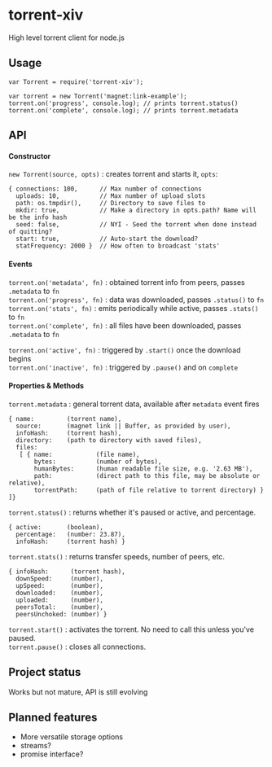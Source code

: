 # torrent-xiv

High level torrent client for node.js

## Usage
```
var Torrent = require('torrent-xiv');

var torrent = new Torrent('magnet:link-example');
torrent.on('progress', console.log); // prints torrent.status()
torrent.on('complete', console.log); // prints torrent.metadata
```


## API

#### Constructor
```new Torrent(source, opts)``` : creates torrent and starts it, ```opts```:

```
{ connections: 100,      // Max number of connections
  uploads: 10,           // Max number of upload slots
  path: os.tmpdir(),     // Directory to save files to
  mkdir: true,           // Make a directory in opts.path? Name will be the info hash
  seed: false,           // NYI - Seed the torrent when done instead of quitting?
  start: true,           // Auto-start the download?
  statFrequency: 2000 }  // How often to broadcast 'stats'
```

#### Events  

```torrent.on('metadata', fn)``` : obtained torrent info from peers, passes ```.metadata``` to ```fn```  
```torrent.on('progress', fn)``` : data was downloaded, passes ```.status()``` to ```fn```  
```torrent.on('stats', fn)``` : emits periodically while active, passes ```.stats()``` to ```fn```  
```torrent.on('complete', fn)``` : all files have been downloaded, passes ```.metadata``` to ```fn```  

```torrent.on('active', fn)``` : triggered by ```.start()``` once the download begins  
```torrent.on('inactive', fn)``` : triggered by ```.pause()``` and on ```complete```  

#### Properties & Methods
```torrent.metadata``` : general torrent data, available after ```metadata``` event fires

```
{ name:         (torrent name),
  source:       (magnet link || Buffer, as provided by user),
  infoHash:     (torrent hash),
  directory:    (path to directory with saved files),
  files: 
   [ { name:            (file name),
       bytes:           (number of bytes),
       humanBytes:      (human readable file size, e.g. '2.63 MB'),
       path:            (direct path to this file, may be absolute or relative),
       torrentPath:     (path of file relative to torrent directory) } ]}
```

```torrent.status()``` : returns whether it's paused or active, and percentage.

```
{ active:       (boolean),
  percentage:   (number: 23.87),
  infoHash:     (torrent hash) }
```

```torrent.stats()``` : returns transfer speeds, number of peers, etc.

```
{ infoHash:      (torrent hash),
  downSpeed:     (number),
  upSpeed:       (number),
  downloaded:    (number),
  uploaded:      (number),
  peersTotal:    (number),
  peersUnchoked: (number) }
```

```torrent.start()``` : activates the torrent. No need to call this unless you've paused.  
```torrent.pause()``` : closes all connections.


## Project status
Works but not mature, API is still evolving

## Planned features
- More versatile storage options
- streams?
- promise interface?